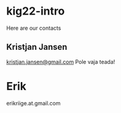 # kig22-intro

Here are our contacts

## Kristjan Jansen

kristjan.jansen@gmail.com
Pole vaja teada!

# Erik
erikriige.at.gmail.com
